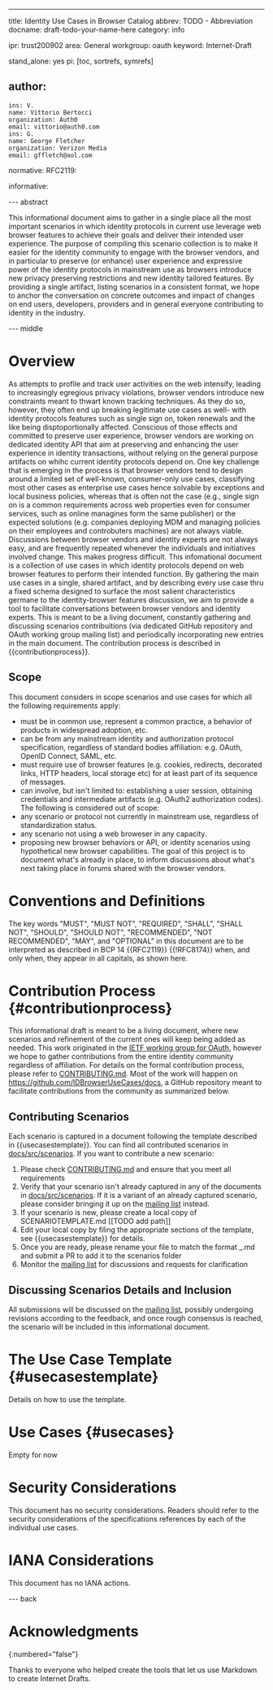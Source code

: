 ---
title: Identity Use Cases in Browser Catalog
abbrev: TODO - Abbreviation
docname: draft-todo-your-name-here
category: info

ipr: trust200902
area: General
workgroup: oauth
keyword: Internet-Draft

stand_alone: yes
pi: [toc, sortrefs, symrefs]

author:
 -
    ins: V.
    name: Vittorio Bertocci
    organization: Auth0
    email: vittorio@auth0.com
    ins: G.
    name: George Fletcher
    organization: Verizon Media
    email: gffletch@aol.com

normative:
  RFC2119:

informative:



--- abstract

This informational document aims to gather in a single place all the most important scenarios in which identity protocols in current use leverage web browser features to achieve their goals and deliver their intended user experience.
The purpose of compiling this scenario collection is to make it easier for the identity community to engage with the browser vendors, and in particular to preserve (or enhance) user experience and expressive power of the identity protocols in mainstream use as browsers introduce new privacy preserving restrictions and new identity tailored features.
By providing a single artifact, listing scenarios in a consistent format, we hope to anchor the conversation on concrete outcomes and impact of changes on end users, developers, providers and in general everyone contributing to identity in the industry.

--- middle

# Overview

As attempts to profile and track user activities on the web intensify, leading to increasingly egregious privacy violations, browser vendors introduce new constraints meant to thwart known tracking techniques.
As they do so, however, they often end up breaking legitimate use cases as well- with identity protocols features such as single sign on, token renewals and the like being disptoportionally affected.
Conscious of those effects and committed to preserve user experience, browser vendors are working on dedicated identity API that aim at preserving and enhancing the user experience in identity transactions, without relying on the general purpose artifacts on whihc current identity protocols depend on. 
One key challenge that is emerging in the process is that browser vendors tend to design around a limited set of well-known, consumer-only use cases, classifying most other cases as enterprise use cases hence solvable by exceptions and local business policies, whereas that is often not the case (e.g., single sign on is a common requirements across web properties even for consumer services, such as online managines form the same publisher) or the expected solutions (e.g. companies deploying MDM and managing policies on their employees and controbuters machines) are not always viable. Discussions between browser vendors and identity experts are not always easy, and are frequently repeated whenever the individuals and initiatives involved change. This makes progress difficult.
This infomational document is a collection of use cases in which identity protocols depend on web browser features to perform their intended function. By gathering the main use cases in a single, shared artifact, and by describing every use case thru a fixed schema designed to surface the most salient characteristics germane to the identity-browser features discussion, we aim to provide a tool to facilitate conversations between browser vendors and identity experts.
This is meant to be a living document, constantly gathering and discussing scenarios contribuitions (via dedicated GitHub repository and OAuth working group mailing list) and periodically incorporating new entries in the main document. The contribution process is described in {{contributionprocess}}. 

## Scope

This document considers in scope scenarios and use cases for which all the following requirements apply:
- must be in common use, represent a common practice, a behavior of products in widespread adoption, etc.
- can be from any mainstream identity and authorization protocol specification, regardless of standard bodies affiliation: e.g. OAuth, OpenID Connect, SAML, etc.
- must require use of browser features (e.g. cookies, redirects, decorated links, HTTP headers, local storage etc) for at least part of its sequence of messages.
- can involve, but isn't limited to: establishing a user session, obtaining credentials and intermediate artifacts (e.g. OAuth2 authorization codes).
The following is considered out of scope:
- any scenario or protocol not currently in mainstream use, regardless of standardization status.
- any scenario not using a web broweser in any capacity.
- proposing new browser behaviors or API, or identity scenarios using hypothetical new browser capabilities. The goal of this project is to document what's already in place, to inform discussions about what's next taking place in forums shared with the browser vendors.


# Conventions and Definitions

The key words "MUST", "MUST NOT", "REQUIRED", "SHALL", "SHALL NOT", "SHOULD",
"SHOULD NOT", "RECOMMENDED", "NOT RECOMMENDED", "MAY", and "OPTIONAL" in this
document are to be interpreted as described in BCP 14 {{RFC2119}} {{!RFC8174}}
when, and only when, they appear in all capitals, as shown here.

# Contribution Process {#contributionprocess}

This informational draft is meant to be a living document, where new scenarios and refinement of the current ones will keep being added as needed.
This work originated in the [IETF working group for OAuth](https://datatracker.ietf.org/wg/oauth/documents/), however we hope to gather contributions from the entire identity community regardless of affiliation. For details on the formal contribution process, please refer to [CONTRIBUTING.md](CONTRIBUTING.md).
Most of the work will happen on https://github.com/IDBrowserUseCases/docs, a GitHub repository meant to facilitate contributions from the community as summarized below. 

## Contributing Scenarios

Each scenario is captured in a document following the template described in {{usecasestemplate}}.
You can find all contributed scenarios in [docs/src/scenarios](https://github.com/IDBrowserUseCases/docs/tree/main/src/).
If you want to contribute a new scenario:
1. Please check [CONTRIBUTING.md](CONTRIBUTING.md) and ensure that you meet all requirements
2. Verify that your scenario isn't already captured in any of the documents in [docs/src/scenarios](https://github.com/IDBrowserUseCases/docs/tree/main/src/scenarios). If it is a variant of an already captured scenario, please consider bringing it up on the [mailing list](https://www.ietf.org/mailman/listinfo/oauth) instead.
3. If your scenario is new, please create a local copy of SCENARIOTEMPLATE.md [[TODO add path]]
4. Edit your local copy by filing the appropriate sections of the template, see {{usecasestemplate}} for details.
5. Once you are ready, please rename your file to match the format <protocolname>_<protocolscenario>.md and submit a PR to add it to the scenarios folder
6. Monitor the [mailing list](https://www.ietf.org/mailman/listinfo/oauth) for discussions and requests for clarification

## Discussing Scenarios Details and Inclusion

All submissions will be discussed on the [mailing list](https://www.ietf.org/mailman/listinfo/oauth), possibly undergoing revisions according to the feedback, and once rough consensus is reached, the scenario will be included in this informational document. 

# The Use Case Template {#usecasestemplate}

Details on how to use the template.

# Use Cases {#usecases}

Empty for now




# Security Considerations

This document has no security considerations. Readers should refer to the security considerations of the specifications references by each of the individual use cases.

# IANA Considerations

This document has no IANA actions.



--- back

# Acknowledgments
{:numbered="false"}

Thanks to everyone who helped create the tools that let us use Markdown to create 
Internet Drafts.
